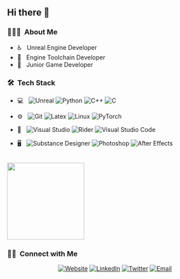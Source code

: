 
<h2> Hi there 👋 </h2>

<h3> 👨🏻‍💻 &nbsp;About Me </h3>

- ♿ &nbsp; Unreal Engine Developer
- 🤔 &nbsp; Engine Toolchain Developer
- 👻 &nbsp; Junior Game Developer

<h3> 🛠 &nbsp;Tech Stack</h3>

- 💻 &nbsp;
  ![Unreal](https://img.shields.io/badge/-Unreal-666666?style=flat&logo=unrealengine)
  ![Python](https://img.shields.io/badge/-Python-666666?style=flat&logo=python)
  ![C++](https://img.shields.io/badge/-C++-666666?style=flat&logo=C%2B%2B&logoColor=00599C)
  ![C](https://img.shields.io/badge/-C-666666?style=flat&logo=C&logoColor=276DC3)
- ⚙️ &nbsp;
  ![Git](https://img.shields.io/badge/-Git-666666?style=flat&logo=git)
  ![Latex](https://img.shields.io/badge/-Latex-666666?style=flat&logo=Latex)
  ![Linux](https://img.shields.io/badge/-Linux-666666?style=flat&logo=linux)
  ![PyTorch](https://img.shields.io/badge/-PyTorch-666666?style=flat&logo=pytorch)
  
- 🔧 &nbsp;
  ![Visual Studio](https://img.shields.io/badge/-Visual%20Studio-666666?style=flat&logo=visual-studio&logoColor=2C2255)
  ![Rider](https://img.shields.io/badge/-Rider-666666?style=flat&logo=Rider)
  ![Visual Studio Code](https://img.shields.io/badge/-Visual%20Studio%20Code-666666?style=flat&logo=visual-studio-code&logoColor=007ACC)

- 🖥 &nbsp;
  ![Substance Designer](https://img.shields.io/badge/-Substance%20Designer-666666?style=flat&logo=adobe)
  ![Photoshop](https://img.shields.io/badge/-Photoshop-666666?style=flat&logo=adobe-photoshop)
  ![After Effects](https://img.shields.io/badge/-After%20Effects-666666?style=flat&logo=adobe-after-effects)



<br/>

<a href="https://github.com/dzxmxd">
  <!-- overall merit <img height="180em" src="https://github-readme-stats.vercel.app/api?username=dzxmxd&theme=buefy&show_icons=true" /> -->
  <img height="180em" src="https://github-readme-stats.vercel.app/api/top-langs/?username=dzxmxd&theme=buefy&layout=compact" />
</a>

<br/>

<h3> 🤝🏻 &nbsp;Connect with Me </h3>

<p align="center">
<a href="https://santa.wang/"><img alt="Website" src="https://img.shields.io/badge/Website-santa.wang-blue?style=flat-square&logo=google-chrome"></a>
<a href="https://www.linkedin.cn/incareer/in/ACoAADO49wAB0mGsjh9V_nYLshxtFn4AsZW2TjA"><img alt="LinkedIn" src="https://img.shields.io/badge/LinkedIn-WangXudong-blue?style=flat-square&logo=linkedin"></a>
<a href="https://twitter.com/FiveMileFog"><img alt="Twitter" src="https://img.shields.io/badge/Twitter-FiveMileFog-blue?style=flat-square&logo=twitter"></a>
<a href="mailto:dzxmxd@outlook.com"><img alt="Email" src="https://img.shields.io/badge/Email-dzxmxd@outlook.com-blue?style=flat-square&logo=microsoftoutlook"></a>
</p>
